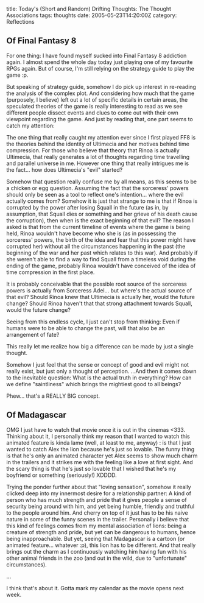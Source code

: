 title: Today's (Short and Random) Drifting Thoughts: The Thought Associations
tags: thoughts
date: 2005-05-23T14:20:00Z
category: Reflections

## Of Final Fantasy 8

For one thing: I have found myself sucked into Final Fantasy 8 addiction again. I almost spend the whole day today just playing one of my favourite RPGs again. But of course, I'm still relying on the strategy guide to play the game :p.

But speaking of strategy guide, somehow I do pick up interest in re-reading the analysis of the complex plot. And considering how much that the game (purposely, I believe) left out a lot of specific details in certain areas, the speculated theories of the game is really interesting to read as we see different people dissect events and clues to come out with their own viewpoint regarding the game. And just by reading that, one part seems to catch my attention:

The one thing that really caught my attention ever since I first played FF8 is the theories behind the identity of Ultimecia and her motives behind time compression. For those who believe that theory that Rinoa is actually Ultimecia, that really generates a lot of thoughts regarding time travelling and parallel universe in me. However one thing that really intrigues me is the fact… how does Ultimecia's "evil" started?

Somehow that question really confuse me by all means, as this seems to be a chicken or egg question. Assuming the fact that the sorceress' powers should only be seen as a tool to reflect one's intention… where the evil actually comes from? Somehow it is just that strange to me is that if Rinoa is corrupted by the power after losing Squall in the future (as in, by assumption, that Squall dies or something and her grieve of his death cause the corruption), then when is the exact beginning of that evil? The reason I asked is that from the current timeline of events where the game is being held, Rinoa wouldn't have become who she is (as in possessing the sorceress' powers, the birth of the idea and fear that this power might have corrupted her) without all the circumstances happening in the past (the beginning of the war and her past which relates to this war). And probably if she weren't able to find a way to find Squall from a timeless void during the ending of the game, probably Rinoa wouldn't have conceived of the idea of time compression in the first place.

It is probably conceivable that the possible root source of the sorceress powers is actually from Sorceress Adel… but where's the actual source of that evil? Should Rinoa knew that Ultimecia is actually her, would the future change? Should Rinoa haven't that that strong attachment towards Squall, would the future change?

Seeing from this endless cycle, I just can't stop from thinking: Even if humans were to be able to change the past, will that also be an arrangement of fate?

This really let me realize how big a difference can be made by just a single thought.

Somehow I just feel that the sense or concept of good and evil might not really exist, but just only a thought of perception. …And then it comes down to the inevitable question: What is the actual truth in everything? How can we define "saintliness" which brings the mightiest good to all beings?

Phew… that's a REALLY BIG concept.

## Of Madagascar

OMG I just have to watch that movie once it is out in the cinemas <333. Thinking about it, I personally think my reason that I wanted to watch this animated feature is kinda lame (well, at least to me, anyway) : is that I just wanted to catch Alex the lion because he's just so lovable. The funny thing is that he's only an animated character yet Alex seems to show much charm in the trailers and it strikes me with the feeling like a love at first sight. And the scary thing is that he's just so lovable that I wished that he's my boyfriend or something (seriously!) XDDDD.

Trying the ponder further about that "loving sensation", somehow it really clicked deep into my innermost desire for a relationship partner: A kind of person who has much strength and pride that it gives people a sense of security being around with him, and yet being humble, friendly and truthful to the people around him. And cherry on top of it just has to be his naive nature in some of the funny scenes in the trailer. Personally i believe that this kind of feelings comes from my mental association of lions: being a creature of strength and pride, but yet can be dangerous to humans, hence being inapproachable. But yet, seeing that Madagascar is a cartoon (or animated feature… whatever :p), this lion has to be different. And that really brings out the charm as I continuously watching him having fun with his other animal friends in the zoo (and out in the wild, due to "unfortunate" circumstances).

…

I think that's about it. Gotta mark my calendar as the movie opens next week.
